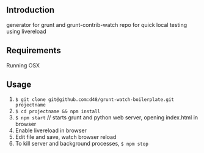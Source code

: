 ## Introduction

generator for grunt and grunt-contrib-watch repo for quick local testing using livereload


## Requirements 

Running OSX


## Usage

1. `$ git clone git@github.com:d48/grunt-watch-boilerplate.git projectname`
2. `$ cd projectname && npm install`
3. `$ npm start` // starts grunt and python web server, opening index.html in browser
4. Enable livereload in browser
5. Edit file and save, watch browser reload
6. To kill server and background processes, `$ npm stop`


